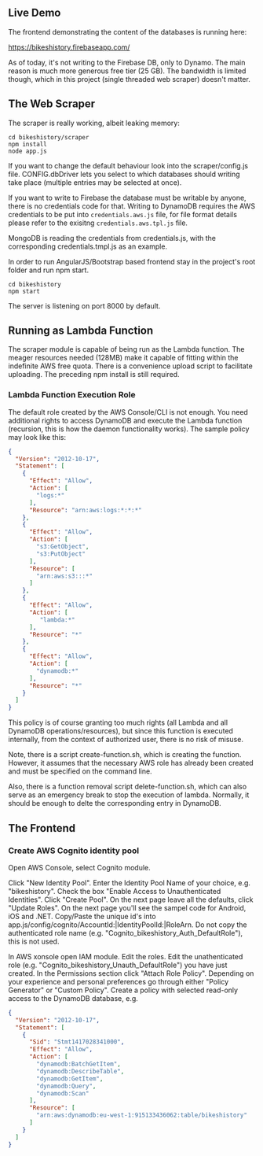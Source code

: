 ## Live Demo

The frontend demonstrating the content of the databases is running here:

https://bikeshistory.firebaseapp.com/

As of today, it's not writing to the Firebase DB, only to Dynamo. The main reason is much more generous free tier (25 GB). The bandwidth is limited though, which in this project (single threaded web scraper) doesn't matter.

## The Web Scraper

The scraper is really working, albeit leaking memory:
```
cd bikeshistory/scraper
npm install
node app.js
```

If you want to change the default behaviour look into the scraper/config.js file. CONFIG.dbDriver lets you select to which databases should writing take place (multiple entries may be selected at once).

If you want to write to Firebase the database must be writable by anyone, there is no credentials code for that.
Writing to DynamoDB requires the AWS credentials to be put into <code>credentials.aws.js</code> file, for file format details please refer to the exisitng <code>credentials.aws.tpl.js</code> file.

MongoDB is reading the credentials from credentials.js, with the corresponding credentials.tmpl.js as an example.

In order to run AngularJS/Bootstrap based frontend stay in the project's root folder and run npm start.

```
cd bikeshistory
npm start
```

The server is listening on port 8000 by default.


Running as Lambda Function
--------------------------
The scraper module is capable of being run as the Lambda function. The meager resources needed (128MB) make it capable of fitting within the indefinite AWS free quota. There is a convenience upload script to facilitate uploading. The preceding npm install is still required.


### Lambda Function Execution Role

The default role created by the AWS Console/CLI is not enough. You need additional rights to access DynamoDB and execute the Lambda function (recursion, this is how the daemon functionality works). The sample policy may look like this:

```json
{
  "Version": "2012-10-17",
  "Statement": [
    {
      "Effect": "Allow",
      "Action": [
        "logs:*"
      ],
      "Resource": "arn:aws:logs:*:*:*"
    },
    {
      "Effect": "Allow",
      "Action": [
        "s3:GetObject",
        "s3:PutObject"
      ],
      "Resource": [
        "arn:aws:s3:::*"
      ]
    },
    {
      "Effect": "Allow",
      "Action": [
         "lambda:*"
      ],
      "Resource": "*"
    },
    {
      "Effect": "Allow",
      "Action": [
        "dynamodb:*"
      ],
      "Resource": "*"
    }
  ]
}
```
This policy is of course granting too much rights (all Lambda and all DynamoDB operations/resources), but since this function is executed internally, from the context of authorized user, there is no risk of misuse.

Note, there is a script create-function.sh, which is creating the function. However, it assumes that the necessary AWS role has already been created and must be specified on the command line.

Also, there is a function removal script delete-function.sh, which can also serve as an emergency break to stop the execution of lambda. Normally, it should be enough to delte the corresponding entry in DynamoDB.

## The Frontend

### Create AWS Cognito identity pool
Open AWS Console, select Cognito module.

Click "New Identity Pool". Enter the Identity Pool Name of your choice, e.g. "bikeshistory". Check the box "Enable Access to Unauthenticated Identities". Click "Create Pool". On the next page leave all the defaults, click "Update Roles".
On the next page you'll see the sampel code for Android, iOS and .NET. Copy/Paste the unique id's into app.js/config/cognito/AccountId:|IdentityPoolId:|RoleArn. Do not copy the authenticated role name (e.g. "Cognito_bikeshistory_Auth_DefaultRole"), this is not used.

In AWS xonsole open IAM module. Edit the roles. Edit the unathenticated role (e.g. "Cognito_bikeshistory_Unauth_DefaultRole") you have just created. In the Permissions section click "Attach Role Policy". Depending on your experience and personal preferences go through either "Policy Generator" or "Custom Policy". Create a policy with selected read-only access to the DynamoDB database, e.g.

```json
{
  "Version": "2012-10-17",
  "Statement": [
    {
      "Sid": "Stmt1417028341000",
      "Effect": "Allow",
      "Action": [
        "dynamodb:BatchGetItem",
        "dynamodb:DescribeTable",
        "dynamodb:GetItem",
        "dynamodb:Query",
        "dynamodb:Scan"
      ],
      "Resource": [
        "arn:aws:dynamodb:eu-west-1:915133436062:table/bikeshistory"
      ]
    }
  ]
}
```
